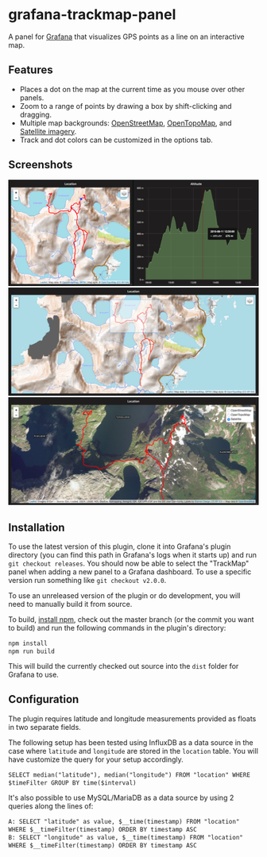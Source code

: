 grafana-trackmap-panel
======================
A panel for [Grafana](https://grafana.com/) that visualizes GPS points as a line on an interactive map.

Features
--------
- Places a dot on the map at the current time as you mouse over other panels.
- Zoom to a range of points by drawing a box by shift-clicking and dragging.
- Multiple map backgrounds: [OpenStreetMap](https://www.openstreetmap.org/),
  [OpenTopoMap](https://opentopomap.org/), and [Satellite imagery](https://www.esri.com/).
- Track and dot colors can be customized in the options tab.

Screenshots
-----------
![Show current selection as a dot on the map](src/img/topo-crosshair.png)
![Zoom in by selecting a range of points](src/img/topo-boxselect.png)
![Chose what map to display the data on](src/img/satellite-picker.png)

Installation
------------
To use the latest version of this plugin, clone it into Grafana's plugin directory (you can find
this path in Grafana's logs when it starts up) and run `git checkout releases`. You should now be
able to select the "TrackMap" panel when adding a new panel to a Grafana dashboard. To use a
specific version run something like `git checkout v2.0.0`.

To use an unreleased version of the plugin or do development, you will need to manually build it
from source.

To build, [install npm](https://www.npmjs.com/get-npm), check out the master branch (or the commit
you want to build) and run the following commands in the plugin's directory:
```
npm install
npm run build
```

This will build the currently checked out source into the `dist` folder for Grafana to use.


Configuration
-------------
The plugin requires latitude and longitude measurements provided as floats in two separate fields.

The following setup has been tested using InfluxDB as a data source in the case where `latitude` and
`longitude` are stored in the `location` table. You will have customize the query for your setup
accordingly.
```
SELECT median("latitude"), median("longitude") FROM "location" WHERE $timeFilter GROUP BY time($interval)
```

It's also possible to use MySQL/MariaDB as a data source by using 2 queries along the lines of:
```
A: SELECT "latitude" as value, $__time(timestamp) FROM "location" WHERE $__timeFilter(timestamp) ORDER BY timestamp ASC
B: SELECT "longitude" as value, $__time(timestamp) FROM "location" WHERE $__timeFilter(timestamp) ORDER BY timestamp ASC
```
